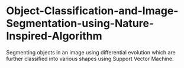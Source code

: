 # Object-Classification-and-Image-Segmentation-using-Nature-Inspired-Algorithm
Segmenting objects in an image using differential evolution which are further classified into various shapes using Support Vector Machine.
